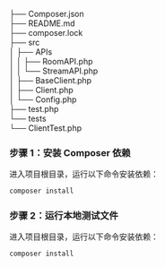 ├── Composer.json  
├── README.md  
├── composer.lock  
├── src  
│   ├── APIs  
│   │   ├── RoomAPI.php  <!-- 房间类接口 -->  
│   │   └── StreamAPI.php <!-- 流类接口 -->  
│   ├── BaseClient.php  <!-- 公共参数生成 -->  
│   ├── Client.php    <!-- 基础信息生成 -->  
│   └── Config.php    <!-- 基础配置 -->  
├── test.php          <!-- 调试页面 -->  
└── tests  
    └── ClientTest.php   <!-- 单元测试文件 -->


### 步骤 1：安装 Composer 依赖

进入项目根目录，运行以下命令安装依赖：

```bash
composer install
```

### 步骤 2：运行本地测试文件

进入项目根目录，运行以下命令安装依赖：

```bash
composer install
```

